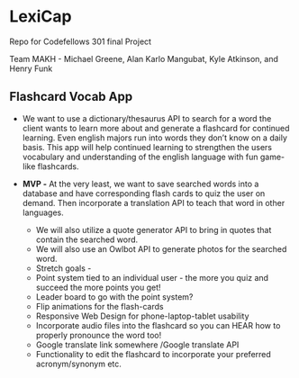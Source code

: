 # LexiCap
Repo for Codefellows 301 final Project

Team MAKH - Michael Greene, Alan Karlo Mangubat, Kyle Atkinson, and Henry Funk

## **Flashcard Vocab App**

+ We want to use a dictionary/thesaurus API to search for a word the client wants to learn more about and generate a flashcard for continued learning.
Even english majors run into words they don’t know on a daily basis. This app will help continued learning to strengthen the users vocabulary and understanding of the english language with fun game-like flashcards. 

+ **MVP -** At the very least, we want to save searched words into a database and have corresponding flash cards to quiz the user on demand. 
Then incorporate a translation API to teach that word in other languages. 
  + We will also utilize a quote generator API to bring in quotes that contain the searched word. 
  + We will also use an Owlbot API to generate photos for the searched word.
  + Stretch goals - 
  + Point system tied to an individual user - the more you quiz and succeed the more points you get! 
  + Leader board to go with the point system?
  + Flip animations for the flash-cards
  + Responsive Web Design for phone-laptop-tablet usability 
  + Incorporate audio files into the flashcard so you can HEAR how to properly pronounce the word too!
  + Google translate link somewhere /Google translate API 
  + Functionality to edit the flashcard to incorporate your preferred acronym/synonym etc.
